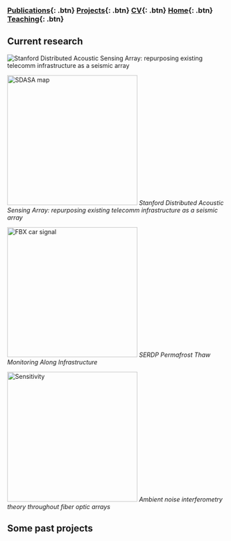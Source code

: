 ### [Publications](/publications){: .btn}     [Projects](/research){: .btn}      [CV](/docs/ermartin_CV.pdf){: .btn}      [Home](https://eileenrmartin.github.io){: .btn} [Teaching](/teaching){: .btn}

## Current research



![Stanford Distributed Acoustic Sensing Array: repurposing existing telecomm infrastructure as a seismic array](https://eileenrmartin.github.io/research/img/SDASA-map.jpg)

<p>
	<img src="https://eileenrmartin.github.io/research/img/SDASA-map.jpg" alt="SDASA map" height=300>
	<em>Stanford Distributed Acoustic Sensing Array: repurposing existing telecomm infrastructure as a seismic array</em>
</p>



<p>
	<img src="https://eileenrmartin.github.io/research/img/FBX-car-signal.jpg" alt="FBX car signal" height=300>
	<em>SERDP Permafrost Thaw Monitoring Along Infrastructure</em> 
</p>



<p>
    <img src="https://eileenrmartin.github.io/research/img/DAS-ambient-noise-theory.png" alt="Sensitivity" height=300>
    <em>Ambient noise interferometry theory throughout fiber optic arrays</em>
</p>


## Some past projects


